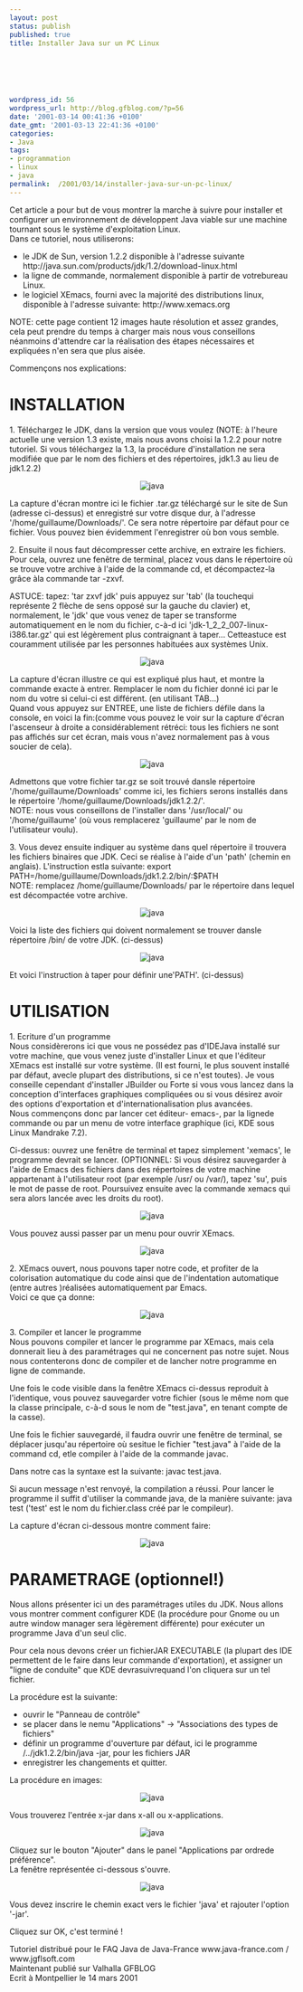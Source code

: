 ```yaml
---
layout: post
status: publish
published: true
title: Installer Java sur un PC Linux

  
  



wordpress_id: 56
wordpress_url: http://blog.gfblog.com/?p=56
date: '2001-03-14 00:41:36 +0100'
date_gmt: '2001-03-13 22:41:36 +0100'
categories:
- Java
tags:
- programmation
- linux
- java
permalink:  /2001/03/14/installer-java-sur-un-pc-linux/
---
```

<p>
Cet article a pour but de vous montrer la marche à suivre pour installer et configurer un environnement de développent Java viable sur une machine tournant sous le système d'exploitation Linux.<br />
Dans ce tutoriel, nous utiliserons:</p>
<ul>
<li />le JDK de Sun, version 1.2.2 disponible à l'adresse suivante http://java.sun.com/products/jdk/1.2/download-linux.html
<li />la ligne de commande, normalement disponible à partir de votrebureau Linux.
<li />le logiciel XEmacs, fourni avec la majorité des distributions linux, disponible à l'adresse suivante: http://www.xemacs.org
</ul>
<p>NOTE: cette page contient 12 images haute résolution et assez grandes, cela peut prendre du temps à charger mais nous vous conseillons néanmoins d'attendre car la réalisation des étapes nécessaires et expliquées n'en sera que plus aisée.</p>
<p>
Commençons nos explications:</p>
<h1>INSTALLATION</h1>
<p>
1. Téléchargez le JDK, dans la version que vous voulez (NOTE: à l'heure actuelle une version 1.3 existe, mais nous avons choisi la 1.2.2 pour notre tutoriel. Si vous téléchargez la 1.3, la procédure d'installation ne sera modifiée que par le nom des fichiers et des répertoires, jdk1.3 au lieu de  jdk1.2.2)</p>
<p><center><img src="./ressources/java/old/faq/install_linux/1.jpg" alt="java" /></center></p>
<p>
La capture d'écran montre ici le fichier .tar.gz téléchargé sur le site de Sun (adresse ci-dessus) et enregistré sur votre disque dur, à l'adresse '/home/guillaume/Downloads/'. Ce sera notre répertoire par défaut pour ce fichier. Vous pouvez bien évidemment l'enregistrer où bon vous semble.</p>
<p>
2. Ensuite il nous faut décompresser cette archive, en extraire les fichiers. Pour cela, ouvrez une fenêtre de terminal, placez vous dans le répertoire où se trouve votre archive à l'aide de la commande cd, et décompactez-la grâce àla commande tar -zxvf.</p>
<p>
ASTUCE: tapez: 'tar zxvf jdk' puis appuyez sur 'tab' (la touchequi représente 2 flèche de sens opposé sur la gauche du clavier) et, normalement, le 'jdk' que vous venez de taper se transforme automatiquement en le nom du fichier, c-à-d ici 'jdk-1_2_2_007-linux-i386.tar.gz' qui est légèrement plus contraignant à taper... Cetteastuce est couramment utilisée par les personnes habituées aux systèmes Unix.</p>
<p><center><img src="./ressources/java/old/faq/install_linux/2.jpg" alt="java" /></center></p>
<p>
La capture d'écran illustre ce qui est expliqué plus haut, et montre la commande exacte à entrer. Remplacer le nom du fichier donné ici par le nom du votre si celui-ci est différent. (en utilisant TAB...)<br />
Quand vous appuyez sur ENTREE, une liste de fichiers défile dans la console, en voici la fin:(comme vous pouvez le voir sur la capture d'écran l'ascenseur à droite a considérablement rétréci: tous les fichiers ne sont pas affichés sur cet écran, mais vous n'avez normalement pas à vous soucier de cela).</p>
<p><center><img src="./ressources/java/old/faq/install_linux/3.jpg" alt="java" /></center></p>
<p>
Admettons que votre fichier tar.gz se soit trouvé dansle répertoire '/home/guillaume/Downloads' comme ici, les fichiers serons installés dans le répertoire '/home/guillaume/Downloads/jdk1.2.2/'.<br />
NOTE: nous vous conseillons de l'installer dans '/usr/local/' ou '/home/guillaume' (où vous remplacerez 'guillaume' par le nom de l'utilisateur voulu).</p>
<p>
3. Vous devez ensuite indiquer au système dans quel répertoire il trouvera les fichiers binaires que JDK. Ceci se réalise à l'aide d'un 'path' (chemin en anglais). L'instruction estla suivante: export PATH=/home/guillaume/Downloads/jdk1.2.2/bin/:$PATH<br />
NOTE: remplacez /home/guillaume/Downloads/ par le répertoire dans lequel est décompactée votre archive.</p>
<p><center><img src="./ressources/java/old/faq/install_linux/4.jpg" alt="java" /></center></p>
<p>
Voici la liste des fichiers qui doivent normalement se trouver dansle répertoire /bin/ de votre JDK. (ci-dessus)</p>
<p><center> <img src="./ressources/java/old/faq/install_linux/5.jpg" alt="java" /></center></p>
<p>
Et voici l'instruction à taper pour définir une'PATH'. (ci-dessus)</p>
<h1>UTILISATION</h1>
<p>
1. Ecriture d'un programme<br />
Nous considèrerons ici que vous ne possédez pas d'IDEJava installé sur votre machine, que vous venez juste d'installer Linux et que l'éditeur XEmacs est installé sur votre système. (Il est fourni, le plus souvent installé par défaut, avecle plupart des distributions, si ce n'est toutes). Je vous conseille cependant d'installer JBuilder ou Forte si vous vous lancez dans la conception d'interfaces graphiques compliquées ou si vous désirez avoir des options d'exportation et d'internationalisation plus avancées.<br />
Nous commençons donc par lancer cet éditeur- emacs-, par la lignede commande ou par un menu de votre interface graphique (ici, KDE sous Linux Mandrake 7.2).</p>
<p>
Ci-dessus: ouvrez une fenêtre de terminal et tapez simplement 'xemacs', le programme devrait se lancer. (OPTIONNEL: Si vous désirez sauvegarder à l'aide de Emacs des fichiers dans des répertoires de votre machine appartenant à l'utilisateur root (par exemple /usr/ ou /var/), tapez 'su', puis le mot de passe de root. Poursuivez ensuite avec la commande xemacs qui sera alors lancée avec les droits du root).</p>
<p><center><img src="./ressources/java/old/faq/install_linux/6.jpg" alt="java" /></center></p>
<p>
Vous pouvez aussi passer par un menu pour ouvrir XEmacs.</p>
<p><center><img src="./ressources/java/old/faq/install_linux/7.jpg" alt="java" /></center></p>
<p>
2. XEmacs ouvert, nous pouvons taper notre code, et profiter de la colorisation automatique du code ainsi que de l'indentation automatique (entre autres )réalisées automatiquement par Emacs.<br />
Voici ce que ça donne:</p>
<p><center><img src="./ressources/java/old/faq/install_linux/8.jpg" alt="java" /></center></p>
<p>
3. Compiler et lancer le programme<br />
Nous pouvons compiler et lancer le programme par XEmacs, mais cela donnerait lieu à des paramétrages qui ne concernent pas notre sujet. Nous nous contenterons donc de compiler et de lancher notre programme en ligne de commande.</p>
<p>
Une fois le code visible dans la fenêtre XEmacs ci-dessus reproduit à l'identique, vous pouvez sauvegarder votre fichier (sous le même nom que la classe principale, c-à-d sous le nom de "test.java", en tenant compte de la casse).</p>
<p>
Une fois le fichier sauvegardé, il faudra ouvrir une fenêtre de terminal, se déplacer jusqu'au répertoire où sesitue le fichier "test.java" à l'aide de la command cd, etle compiler à l'aide de la commande javac.</p>
<p>
Dans notre cas la syntaxe est la suivante: javac test.java.</p>
<p>
 Si aucun message n'est renvoyé, la compilation a réussi. Pour lancer le programme il suffit d'utiliser la commande java, de la manière suivante: java test ('test' est le nom du fichier.class créé par le compileur).</p>
<p>
La capture d'écran ci-dessous montre comment faire:</p>
<p><center><img src="./ressources/java/old/faq/install_linux/9.jpg" alt="java" /></center></p>
<h1>PARAMETRAGE (optionnel!)</h1>
<p>
Nous allons présenter ici un des paramétrages utiles du JDK. Nous allons vous montrer comment configurer KDE (la procédure pour Gnome ou un autre window manager sera légèrement différente) pour exécuter un programme Java d'un seul clic.</p>
<p>
Pour cela nous devons créer un fichierJAR EXECUTABLE (la plupart des IDE permettent de le faire dans leur commande d'exportation), et assigner un "ligne de conduite" que KDE devrasuivrequand l'on cliquera sur un tel fichier.</p>
<p>
La procédure est la suivante: </p>
<ul>
<li />ouvrir le "Panneau de contrôle"
<li />se placer dans le nemu "Applications" -> "Associations des types de fichiers"
<li />définir un programme d'ouverture par défaut, ici le programme /../jdk1.2.2/bin/java -jar, pour les fichiers JAR
<li />enregistrer les changements et quitter.
</ul></p>
<p>
La procédure en images:</p>
<p><center><img src="./ressources/java/old/faq/install_linux/10.jpg" alt="java" /></center></p>
<p>
Vous trouverez l'entrée x-jar dans x-all ou x-applications.</p>
<p><center><img src="./ressources/java/old/faq/install_linux/11.jpg" alt="java" /></center></p>
<p>
Cliquez sur le bouton "Ajouter" dans le panel "Applications par ordrede préférence".<br />
La fenêtre représentée ci-dessous s'ouvre.</p>
<p><center><img src="./ressources/java/old/faq/install_linux/12.jpg" alt="java" /></center></p>
<p>
Vous devez inscrire le chemin exact vers le fichier 'java' et rajouter l'option '-jar'.</p>
<p>
Cliquez sur OK, c'est terminé !</p>
<p>
Tutoriel distribué pour le FAQ Java de Java-France www.java-france.com / www.jgflsoft.com<br />
Maintenant publié sur Valhalla GFBLOG<br />
Ecrit à Montpellier le 14 mars 2001
 </p>
